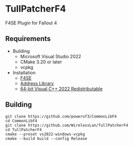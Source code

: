 # TullPatcherF4
F4SE Plugin for Fallout 4

## Requirements
* Building
    * Microsoft Visual Studio 2022
    * CMake 3.20 or later
    * vcpkg
* Installation
    * [F4SE](http://f4se.silverlock.org/)
    * [Address Library](https://www.nexusmods.com/fallout4/mods/47327)
    * [64-bit Visual C++ 2022 Redistributable](https://aka.ms/vs/17/release/vc_redist.x64.exe)

## Building
```
git clone https://github.com/powerof3/CommonLibF4
cd CommonLibF4
git clone https://github.com/WirelessLan/TullPatcherF4
cd TullPatcherF4
cmake --preset vs2022-windows-vcpkg
cmake --build build --config Release
```
